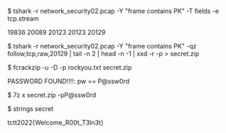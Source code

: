 $ tshark -r network_security02.pcap -Y "frame contains PK" -T fields -e tcp.stream

19836
20089
20123
20123
20129

$ tshark -r network_security02.pcap -Y "frame contains PK" -qz follow,tcp,raw,20129 | tail -n 2 | head -n -1 | xxd -r -p > secret.zip

$ fcrackzip -u -D -p rockyou.txt secret.zip

PASSWORD FOUND!!!!: pw == P@ssw0rd

$ 7z x secret.zip -pP@ssw0rd

$ strings secret

tctt2022{Welcome_R00t_T3ln3t}
